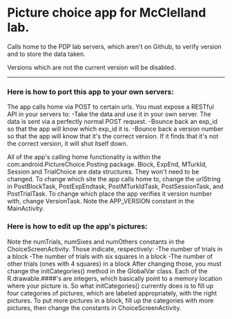 Picture choice app for McClelland lab.
======================================

Calls home to the PDP lab servers, which aren't on Github,
to verify version and to store the data taken.

Versions which are not the current version will be disabled.

***

### Here is how to port this app to your own servers:

The app calls home via POST to certain urls. You must expose a RESTful API in your servers to:
-Take the data and use it in your own server. The data is sent via a perfectly normal POST request.
-Bounce back an exp_id so that the app will know which exp_id it is.
-Bounce back a version number so that the app will know that it's the correct version. If it finds that it's not the correct version, it will shut itself down.

All of the app's calling home functionality is within the com.android.PictureChoice.Posting package. 
Block, ExpEnd, MTurkId, Session and TrialChoice are data structures. They won't need to be changed.
To change which site the app calls home to, change the urlString in PostBlockTask, PostExpEndtask, PostMTurkIdTask, PostSessionTask, and PostTrialTask.
To change which place the app verifies it version number with, change VersionTask. Note the APP_VERSION constant in the MainActivity.

### Here is how to edit up the app's pictures:
Note the numTrials, numSixes and numOthers constants in the ChoiceScreenActivity. Those indicate, respectively:
-The number of trials in a block
-The number of trials with six squares in a block
-The number of other trials (ones with 4 squares) in a block
After changing those, you must change the initCategories() method in the GlobalVar class. Each of the R.drawable.####'s are integers, which basically point to a memory location where your picture is.
So what initCategories() currently does is to fill up four categories of pictures, which are labeled appropriately, with the right pictures.
To put more pictures in a block, fill up the categories with more pictures, then change the constants in ChoiceScreenActivity.